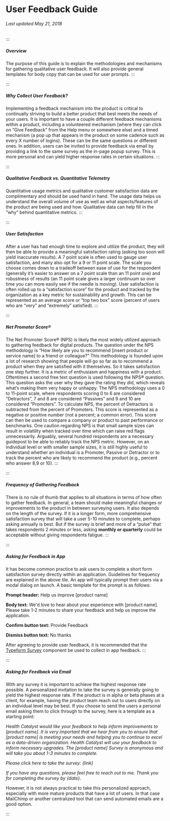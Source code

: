# User Feedback Guide

###### Last updated May 21, 2018

:::

##### Overview

The purpose of this guide is to explain the methodologies and mechanisms for gathering qualitative user feedback. It will also provide general templates for body copy that can be used for user prompts.
:::

:::

##### Why Collect User Feedback?

Implementing a feedback mechanism into the product is critical to continually striving to build a better product that best meets the needs of your users. It is important to have a couple different feedback mechanisms within a product, including a volunteered mechanism (where they can click on “Give Feedback” from the Help menu or somewhere else) and a timed mechanism (a pop up that appears in the product on some cadence such as every X number of logins). These can be the same questions or different ones. In addition, users can be invited to provide feedback via email by providing a link to the same survey as the in-page popup survey. This is more personal and can yield higher response rates in certain situations.
:::

:::

##### Qualitative Feedback vs. Quantitative Telemetry

Quantitative usage metrics and qualitative customer satisfaction data are complimentary and should be used hand in hand. The usage data helps us understand the overall volume of use as well as what aspects/features of the product are being used and how. Qualitative data can help fill in the “why” behind quantitative metrics.
:::

:::

##### User Satisfaction

After a user has had enough time to explore and utilize the product, they will then be able to provide a meaningful satisfaction rating (asking too soon will yield inaccurate results). A 7 point scale is often used to gauge user satisfaction, and many also opt for a 9 or 11 point scale. The scale you choose comes down to a tradeoff between ease of use for the respondent (generally it’s easier to answer on a 7 point scale than an 11 point one) and robustness of results (an 11 point scale gives a larger continuum so over time you can more easily see if the needle is moving). User satisfaction is often rolled up to a “satisfaction score” for the product and tracked by the organization as a key metric for sustainability and growth. This can be represented as an average score or “top two box” score (percent of users who are “very” and “extremely” satisfied).
:::

:::

##### Net Promoter Score®

The Net Promoter Score® (NPS) is likely the most widely utilized approach to gathering feedback for digital products. The question under the NPS methodology is “How likely are you to recommend [insert product or service name] to a friend or colleague?” This methodology is founded upon a lot of research showing that people will go so far as to recommend a product when they are satisfied with it themselves. So it takes satisfaction one step further. It is a metric of enthusiasm and happiness with a product. Oftentimes a second free text question is used following the NPS® question. This question asks the user why they gave the rating they did, which reveals what’s making them very happy or unhappy. The NPS methodology uses a 0 to 11-point scale, where respondents scoring 0 to 6 are considered “Detractors”, 7 and 8 are considered “Passives” and 9 and 10 are considered “Promoters”. To calculate NPS, the percent of Detractors is subtracted from the percent of Promoters. This score is represented as a negative or positive number (not a percent; a common error). This score can then be used to compare a company or product to past performance or benchmarks. One caution regarding NPS is that small sample sizes can result in volatility when tracked over time which can raise red flags unnecessarily. Arguably, several hundred respondents are a necessary guidepost to be able to reliably track the NPS metric. However, on an individual level or with smaller sample sizes, it is still highly useful to understand whether an individual is a Promoter, Passive or Detractor or to track the percent who are likely to recommend the product (e.g., percent who answer 8,9 or 10).
:::

:::

##### Frequency of Gathering Feedback

There is no rule of thumb that applies to all situations in terms of how often to gather feedback. In general, a team should make meaningful changes or improvements to the product in between surveying users. It also depends on the length of the survey. If it is a longer form, more comprehensive satisfaction survey that will take a user 5-10 minutes to complete, perhaps asking annually is best. But if the survey is brief and more of a “pulse” that takes respondents 2 minutes or less, asking **monthly or quarterly** could be acceptable without giving respondents fatigue.
:::

:::

##### Asking for Feedback in App

It has become common practice to ask users to complete a short form satisfaction survey directly within an application. Guidelines for frequency are explained in the above tile. An app will typically prompt their users via a modal dialog on launch. A basic template for the prompt is as follows:

**Prompt header:**
Help us improve [product name]

**Body text:**
We'd love to hear about your experience with [product name]. Please take 1-2 minutes to share your feedback and help us improve the application.

**Confirm button text:**
Provide Feedback

**Dismiss button text:**
No thanks

After agreeing to provide user feedback, it is recommended that the [Typeform Survey](https://cashmere.healthcatalyst.net/components/typeform-survey) component be used to collect in app feedback.
:::

:::

##### Asking for Feedback via Email

With any survey it is important to achieve the highest response rate possible. A personalized invitation to take the survey is generally going to yield the highest response rate. If the product is in alpha or beta phases at a client, for example, having the product team reach out to users directly on an individual level may be best. If you choose to send the users a personal email asking them to click through to the survey, here is a template as a starting point:

_Health Catalyst would like your feedback to help inform improvements to [product name]. It is very important that we hear from you to ensure that [product name] is meeting your needs and helping you to continue to excel as a data-driven organization. Health Catalyst will use your feedback to inform necessary upgrades. The [product name] Survey is anonymous and will take you about 1-3 minutes to complete._

_Please click here to take the survey: {link}_

_If you have any questions, please feel free to reach out to me. Thank you for completing the survey by {date}._

However, it is not always practical to take this personalized approach, especially with more mature products that have a lot of users. In that case MailChimp or another centralized tool that can send automated emails are a good option.

:::
